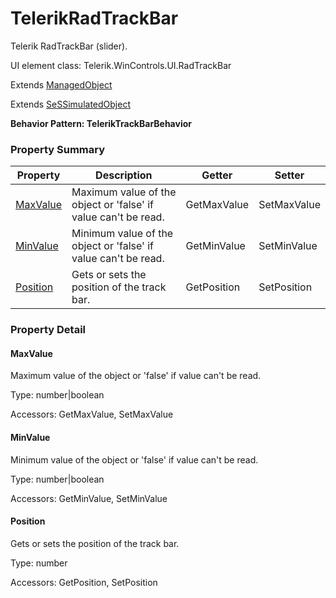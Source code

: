 # TelerikRadTrackBar

Telerik RadTrackBar (slider).
 
UI element class: Telerik.WinControls.UI.RadTrackBar

Extends [ManagedObject](ManagedObject.md)

Extends [SeSSimulatedObject](SeSSimulatedObject.md)





**Behavior Pattern: TelerikTrackBarBehavior**


<!-- ============================== property summary ========================== -->

	

### Property Summary

| **Property** | **Description** | **Getter** | **Setter** |
| ------------ | --------------- | ---------- | ---------- |
| [MaxValue](#MaxValue) | Maximum value of the object or 'false' if value can't be read. | GetMaxValue | SetMaxValue |
| [MinValue](#MinValue) | Minimum value of the object or 'false' if value can't be read. | GetMinValue | SetMinValue |
| [Position](#Position) | Gets or sets the position of the track bar. | GetPosition | SetPosition |



	
<!-- ============================== action summary ========================== -->


<!-- ============================== property detail ========================== -->
	
### Property Detail
		
<a name="MaxValue"></a>
#### MaxValue


Maximum value of the object or 'false' if value can't be read.

			
	
			
Type: number|boolean
			
			
Accessors: GetMaxValue, SetMaxValue
			
		
<a name="MinValue"></a>
#### MinValue


Minimum value of the object or 'false' if value can't be read.

			
	
			
Type: number|boolean
			
			
Accessors: GetMinValue, SetMinValue
			
		
<a name="Position"></a>
#### Position


Gets or sets the position of the track bar.

			
	
			
Type: number
			
			
Accessors: GetPosition, SetPosition
			
		
	
	
<!-- ============================== action detail ========================== -->
		

